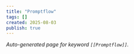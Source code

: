 ```yaml
---
title: "Promptflow"
tags: []
created: 2025-08-03
publish: true
---
```


_Auto-generated page for keyword `[[Promptflow]]`._
